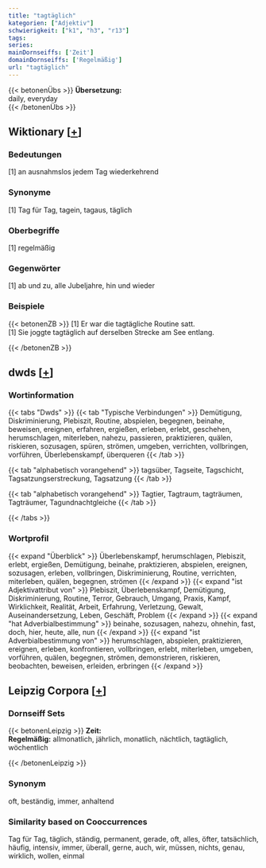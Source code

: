 ```yaml
---
title: "tagtäglich"
kategorien: ["Adjektiv"]
schwierigkeit: ["k1", "h3", "r13"]
tags:
series:
mainDornseiffs: ['Zeit']
domainDornseiffs: ['Regelmäßig']
url: "tagtäglich"
---
```


{{< betonenÜbs >}}
**Übersetzung:**  
daily, everyday  
{{< /betonenÜbs >}}

## Wiktionary [[+](https://de.wiktionary.org/wiki/tagtäglich)]

### Bedeutungen
[1] an ausnahmslos jedem Tag wiederkehrend  

### Synonyme
[1] Tag für Tag, tagein, tagaus, täglich  

### Oberbegriffe
[1] regelmäßig  

### Gegenwörter
[1] ab und zu, alle Jubeljahre, hin und wieder  

### Beispiele
{{< betonenZB >}}
[1] Er war die tagtägliche Routine satt.  
[1] Sie joggte tagtäglich auf derselben Strecke am See entlang.  

{{< /betonenZB >}}


## dwds [[+](https://www.dwds.de/wb/tagtäglich)]

### Wortinformation
{{< tabs "Dwds" >}}
{{< tab "Typische Verbindungen" >}}
Demütigung, Diskriminierung, Plebiszit, Routine, abspielen, begegnen, beinahe, beweisen, ereignen, erfahren, ergießen, erleben, erlebt, geschehen, herumschlagen, miterleben, nahezu, passieren, praktizieren, quälen, riskieren, sozusagen, spüren, strömen, umgeben, verrichten, vollbringen, vorführen, Überlebenskampf, überqueren
{{< /tab >}}

{{< tab "alphabetisch vorangehend" >}}
tagsüber, Tagseite, Tagschicht, Tagsatzungserstreckung, Tagsatzung
{{< /tab >}}

{{< tab "alphabetisch vorangehend" >}}
Tagtier, Tagtraum, tagträumen, Tagträumer, Tagundnachtgleiche
{{< /tab >}}

{{< /tabs >}}

### Wortprofil
{{< expand "Überblick" >}} Überlebenskampf, herumschlagen, Plebiszit, erlebt, ergießen, Demütigung, beinahe, praktizieren, abspielen, ereignen, sozusagen, erleben, vollbringen, Diskriminierung, Routine, verrichten, miterleben, quälen, begegnen, strömen {{< /expand >}}
{{< expand "ist Adjektivattribut von" >}} Plebiszit, Überlebenskampf, Demütigung, Diskriminierung, Routine, Terror, Gebrauch, Umgang, Praxis, Kampf, Wirklichkeit, Realität, Arbeit, Erfahrung, Verletzung, Gewalt, Auseinandersetzung, Leben, Geschäft, Problem {{< /expand >}}
{{< expand "hat Adverbialbestimmung" >}} beinahe, sozusagen, nahezu, ohnehin, fast, doch, hier, heute, alle, nun {{< /expand >}}
{{< expand "ist Adverbialbestimmung von" >}} herumschlagen, abspielen, praktizieren, ereignen, erleben, konfrontieren, vollbringen, erlebt, miterleben, umgeben, vorführen, quälen, begegnen, strömen, demonstrieren, riskieren, beobachten, beweisen, erleiden, erbringen {{< /expand >}}

## Leipzig Corpora [[+](https://corpora.uni-leipzig.de/en/res?word=tagtäglich&corpusId=deu_newscrawl-public_2018)]

### Dornseiff Sets
{{< betonenLeipzig >}}
**Zeit:**  
**Regelmäßig:** allmonatlich, jährlich, monatlich, nächtlich, tagtäglich, wöchentlich  

{{< /betonenLeipzig >}}

### Synonym
oft, beständig, immer, anhaltend


### Similarity based on Cooccurrences
Tag für Tag, täglich, ständig, permanent, gerade, oft, alles, öfter, tatsächlich, häufig, intensiv, immer, überall, gerne, auch, wir, müssen, nichts, genau, wirklich, wollen, einmal

